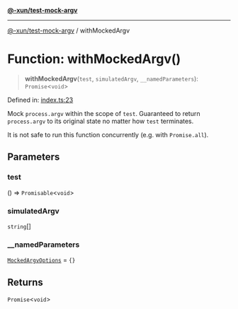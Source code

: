 [**@-xun/test-mock-argv**](../README.md)

***

[@-xun/test-mock-argv](../README.md) / withMockedArgv

# Function: withMockedArgv()

> **withMockedArgv**(`test`, `simulatedArgv`, `__namedParameters`): `Promise`\<`void`\>

Defined in: [index.ts:23](https://github.com/Xunnamius/test-utils/blob/fb7ffeb540b6329cd58507a70130e011f552c63c/packages/test-mock-argv/src/index.ts#L23)

Mock `process.argv` within the scope of `test`. Guaranteed to return
`process.argv` to its original state no matter how `test` terminates.

It is not safe to run this function concurrently (e.g. with `Promise.all`).

## Parameters

### test

() => `Promisable`\<`void`\>

### simulatedArgv

`string`[]

### \_\_namedParameters

[`MockedArgvOptions`](../type-aliases/MockedArgvOptions.md) = `{}`

## Returns

`Promise`\<`void`\>
